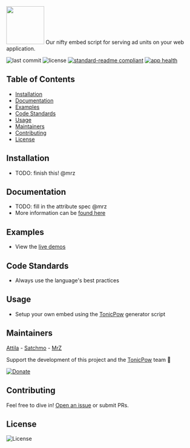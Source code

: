 <img src="https://github.com/mrz1836/tonicpow-embed/blob/master/images/tonicpow-logo.png" height="100">
Our nifty embed script for serving ad units on your web application.

![last commit](https://img.shields.io/github/last-commit/mrz1836/tonicpow-embed.svg)
![license](https://img.shields.io/github/license/mrz1836/tonicpow-embed.svg?style=flat)
[![standard-readme compliant](https://img.shields.io/badge/standard--readme-OK-green.svg?style=flat)](https://github.com/RichardLitt/standard-readme)
[![app health](https://img.shields.io/website-up-down-green-red/https/faucet.allaboard.cash.svg?label=status)](https://tonicpow.com/?affiliate=$tonicpow)

## Table of Contents
- [Installation](https://github.com/mrz1836/tonicpow-embed#installation)
- [Documentation](https://github.com/mrz1836/tonicpow-embed#documentation)
- [Examples](https://github.com/mrz1836/tonicpow-embed#examples)
- [Code Standards](https://github.com/mrz1836/tonicpow-embed#code-standards)
- [Usage](https://github.com/mrz1836/tonicpow-embed#usage)
- [Maintainers](https://github.com/mrz1836/tonicpow-embed#maintainers)
- [Contributing](https://github.com/mrz1836/tonicpow-embed#contributing)
- [License](https://github.com/mrz1836/tonicpow-embed#license)

## Installation
- TODO: finish this! @mrz

## Documentation
- TODO: fill in the attribute spec @mrz
- More information can be [found here](https://tonicpow.com/?affiliate=$tonicpow)

## Examples
- View the [live demos](https://tonicpow.com/?affiliate=$tonicpow)

## Code Standards
- Always use the language's best practices

## Usage
- Setup your own embed using the [TonicPow](https://tonicpow.com/?affiliate=$tonicpow) generator script

## Maintainers
[Attila](https://github.com/attilaaf) - [Satchmo](https://github.com/rohenaz) - [MrZ](https://github.com/mrz1836)

Support the development of this project and the [TonicPow](https://tonicpow.com/?affiliate=$tonicpow) team 🙏

[![Donate](https://img.shields.io/badge/donate-bitcoin%20SV-brightgreen.svg)](https://tonicpow.com/?affiliate=$tonicpow)

## Contributing
Feel free to dive in! [Open an issue](https://github.com/mrz1836/tonicpow-embed/issues/new) or submit PRs.

## License
![License](https://img.shields.io/github/license/mrz1836/tonicpow-embed.svg?style=flat)